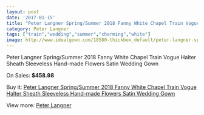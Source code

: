 ```yaml
---
layout: post
date: '2017-01-15'
title: "Peter Langner Spring/Summer 2018 Fanny White Chapel Train Vogue Halter Sheath Sleeveless Hand-made Flowers Satin Wedding Gown"
category: Peter Langner
tags: ["train","wedding","summer","charming","white"]
image: http://www.idealgown.com/18580-thickbox_default/peter-langner-spring-summer-2018-fanny-white-chapel-train-vogue-halter-sheath-sleeveless-hand-made-flowers-satin-wedding-gown.jpg
---
```

Peter Langner Spring/Summer 2018 Fanny White Chapel Train Vogue Halter Sheath Sleeveless Hand-made Flowers Satin Wedding Gown

On Sales: **$458.98**
<a href="https://www.idealgown.com/en/peter-langner/7146-peter-langner-spring-summer-2018-fanny-white-chapel-train-vogue-halter-sheath-sleeveless-hand-made-flowers-satin-wedding-gown.html"><amp-img layout="responsive" width="600" height="600" src="//www.idealgown.com/18580-thickbox_default/peter-langner-spring-summer-2018-fanny-white-chapel-train-vogue-halter-sheath-sleeveless-hand-made-flowers-satin-wedding-gown.jpg" alt="Peter Langner Spring/Summer 2018 Fanny White Chapel Train Vogue Halter Sheath Sleeveless Hand-made Flowers Satin Wedding Gown 0" /></a>
<a href="https://www.idealgown.com/en/peter-langner/7146-peter-langner-spring-summer-2018-fanny-white-chapel-train-vogue-halter-sheath-sleeveless-hand-made-flowers-satin-wedding-gown.html"><amp-img layout="responsive" width="600" height="600" src="//www.idealgown.com/18587-thickbox_default/peter-langner-spring-summer-2018-fanny-white-chapel-train-vogue-halter-sheath-sleeveless-hand-made-flowers-satin-wedding-gown.jpg" alt="Peter Langner Spring/Summer 2018 Fanny White Chapel Train Vogue Halter Sheath Sleeveless Hand-made Flowers Satin Wedding Gown 1" /></a>
<a href="https://www.idealgown.com/en/peter-langner/7146-peter-langner-spring-summer-2018-fanny-white-chapel-train-vogue-halter-sheath-sleeveless-hand-made-flowers-satin-wedding-gown.html"><amp-img layout="responsive" width="600" height="600" src="//www.idealgown.com/18586-thickbox_default/peter-langner-spring-summer-2018-fanny-white-chapel-train-vogue-halter-sheath-sleeveless-hand-made-flowers-satin-wedding-gown.jpg" alt="Peter Langner Spring/Summer 2018 Fanny White Chapel Train Vogue Halter Sheath Sleeveless Hand-made Flowers Satin Wedding Gown 2" /></a>
<a href="https://www.idealgown.com/en/peter-langner/7146-peter-langner-spring-summer-2018-fanny-white-chapel-train-vogue-halter-sheath-sleeveless-hand-made-flowers-satin-wedding-gown.html"><amp-img layout="responsive" width="600" height="600" src="//www.idealgown.com/18585-thickbox_default/peter-langner-spring-summer-2018-fanny-white-chapel-train-vogue-halter-sheath-sleeveless-hand-made-flowers-satin-wedding-gown.jpg" alt="Peter Langner Spring/Summer 2018 Fanny White Chapel Train Vogue Halter Sheath Sleeveless Hand-made Flowers Satin Wedding Gown 3" /></a>
<a href="https://www.idealgown.com/en/peter-langner/7146-peter-langner-spring-summer-2018-fanny-white-chapel-train-vogue-halter-sheath-sleeveless-hand-made-flowers-satin-wedding-gown.html"><amp-img layout="responsive" width="600" height="600" src="//www.idealgown.com/18584-thickbox_default/peter-langner-spring-summer-2018-fanny-white-chapel-train-vogue-halter-sheath-sleeveless-hand-made-flowers-satin-wedding-gown.jpg" alt="Peter Langner Spring/Summer 2018 Fanny White Chapel Train Vogue Halter Sheath Sleeveless Hand-made Flowers Satin Wedding Gown 4" /></a>
<a href="https://www.idealgown.com/en/peter-langner/7146-peter-langner-spring-summer-2018-fanny-white-chapel-train-vogue-halter-sheath-sleeveless-hand-made-flowers-satin-wedding-gown.html"><amp-img layout="responsive" width="600" height="600" src="//www.idealgown.com/18583-thickbox_default/peter-langner-spring-summer-2018-fanny-white-chapel-train-vogue-halter-sheath-sleeveless-hand-made-flowers-satin-wedding-gown.jpg" alt="Peter Langner Spring/Summer 2018 Fanny White Chapel Train Vogue Halter Sheath Sleeveless Hand-made Flowers Satin Wedding Gown 5" /></a>
<a href="https://www.idealgown.com/en/peter-langner/7146-peter-langner-spring-summer-2018-fanny-white-chapel-train-vogue-halter-sheath-sleeveless-hand-made-flowers-satin-wedding-gown.html"><amp-img layout="responsive" width="600" height="600" src="//www.idealgown.com/18582-thickbox_default/peter-langner-spring-summer-2018-fanny-white-chapel-train-vogue-halter-sheath-sleeveless-hand-made-flowers-satin-wedding-gown.jpg" alt="Peter Langner Spring/Summer 2018 Fanny White Chapel Train Vogue Halter Sheath Sleeveless Hand-made Flowers Satin Wedding Gown 6" /></a>
<a href="https://www.idealgown.com/en/peter-langner/7146-peter-langner-spring-summer-2018-fanny-white-chapel-train-vogue-halter-sheath-sleeveless-hand-made-flowers-satin-wedding-gown.html"><amp-img layout="responsive" width="600" height="600" src="//www.idealgown.com/18581-thickbox_default/peter-langner-spring-summer-2018-fanny-white-chapel-train-vogue-halter-sheath-sleeveless-hand-made-flowers-satin-wedding-gown.jpg" alt="Peter Langner Spring/Summer 2018 Fanny White Chapel Train Vogue Halter Sheath Sleeveless Hand-made Flowers Satin Wedding Gown 7" /></a>

Buy it: [Peter Langner Spring/Summer 2018 Fanny White Chapel Train Vogue Halter Sheath Sleeveless Hand-made Flowers Satin Wedding Gown](https://www.idealgown.com/en/peter-langner/7146-peter-langner-spring-summer-2018-fanny-white-chapel-train-vogue-halter-sheath-sleeveless-hand-made-flowers-satin-wedding-gown.html "Peter Langner Spring/Summer 2018 Fanny White Chapel Train Vogue Halter Sheath Sleeveless Hand-made Flowers Satin Wedding Gown")

View more: [Peter Langner](https://www.idealgown.com/en/136-peter-langner "Peter Langner")